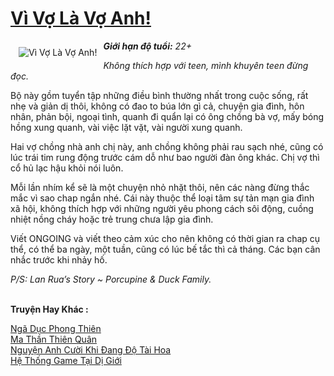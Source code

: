 <a href="https://utruyen.com/vi-vo-la-vo-anh/9278/" title="Vì Vợ Là Vợ Anh!"><h1>Vì Vợ Là Vợ Anh!</h1></a><div style="display:table"><img align="right" style="float: left; padding: 10px;" src="https://utruyen.com/images/story/200x260/vi-vo-la-vo-anh.jpg" alt="Vì Vợ Là Vợ Anh!"><b><i>Giới hạn độ tuổi:</i></b><i> 22+</i><p></p><i>Không thích hợp với teen, mình khuyên teen đừng đọc.</i><p></p>Bộ này gồm tuyển tập những điều bình thường nhất trong cuộc sống, rất nhẹ và giản dị thôi, không có đao to búa lớn gì cả, chuyện gia đình, hôn nhân, phản bội, ngoại tình, quanh đi quẩn lại có ông chồng bà vợ, mấy bóng hồng xung quanh, vài việc lặt vặt, vài người xung quanh.<p></p>Hai vợ chồng nhà anh chị này, anh chồng không phải rau sạch nhé, cũng có lúc trái tim rung động trước cám dỗ như bao người đàn ông khác. Chị vợ thì cổ hủ lạc hậu khỏi nói luôn.<p></p>Mỗi lần nhím kể sẽ là một chuyện nhỏ nhặt thôi, nên các nàng đừng thắc mắc vì sao chap ngắn nhé. Cái này thuộc thể loại tâm sự tản mạn gia đình xã hội, không thích hợp với những người yêu phong cách sôi động, cuồng nhiệt nồng cháy hoặc trẻ trung chưa lập gia đình.<p></p>Viết ONGOING và viết theo cảm xúc cho nên không có thời gian ra chap cụ thể, có thể ba ngày, một tuần, cũng có lúc bế tắc thì cả tháng. Các bạn cân nhắc trước khi nhảy hố.<p></p><i>P/S: Lan Rua’s Story ~ Porcupine & Duck Family.</i></div><p><br><b>Truyện Hay Khác :</b></p><a href="https://utruyen.com/nga-duc-phong-thien/8438/" alt="Ngã Dục Phong Thiên">Ngã Dục Phong Thiên</a><br/><a href="https://github.com/quanluxury/truyenhot/tree/master/truyenhay/13153/" alt="Ma Thần Thiên Quân">Ma Thần Thiên Quân</a><br/><a href="https://github.com/quanluxury/ngontinhhot/tree/master/truyenhay/19272/" alt="Nguyện Anh Cười Khi Đang Độ Tài Hoa">Nguyện Anh Cười Khi Đang Độ Tài Hoa</a><br/><a href="https://github.com/quanluxury/truyenhot/tree/master/truyenhay/17260/" alt="Hệ Thống Game Tại Dị Giới">Hệ Thống Game Tại Dị Giới</a><br/>